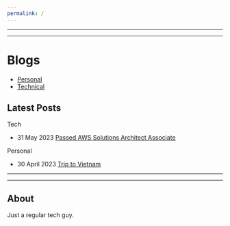 ```yaml
---
permalink: /
---
```

---
---

# **Blogs**

- [Personal](personal.md)
- [Technical](technical.md)


## **Latest Posts**
Tech

- 31 May 2023 [Passed AWS Solutions Architect Associate](technical//Certifications/AWS-SAA03.md)

Personal

- 30 April 2023 [Trip to Vietnam](personal/Trips/Vietnam-23.md)

---
---


## **About**

Just a regular tech guy.



